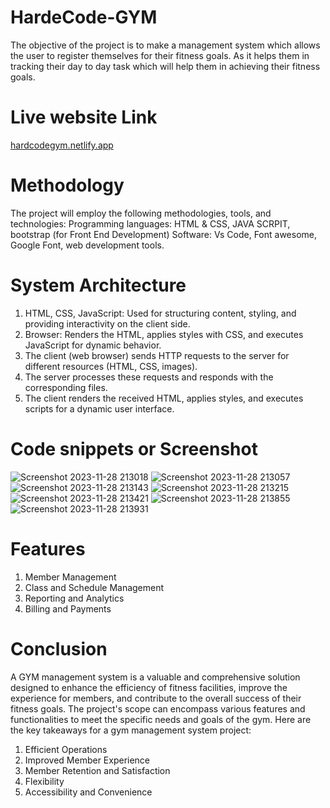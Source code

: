 # HardeCode-GYM
The objective of the project is to make a management system which allows the user to register themselves for their fitness goals. As it helps them in tracking their day to day task which will help them in achieving their fitness goals. 
# Live website Link
[hardcodegym.netlify.app](https://hardcodegym.netlify.app)

# Methodology
The project will employ the following methodologies, tools, and technologies:
Programming languages: HTML & CSS, JAVA SCRPIT, bootstrap (for Front End Development)
Software: Vs Code, Font awesome, Google Font, web development tools.

# System Architecture
1. HTML, CSS, JavaScript: Used for structuring content, styling, and providing interactivity on the client side.
2. Browser: Renders the HTML, applies styles with CSS, and executes JavaScript for dynamic behavior.
3. The client (web browser) sends HTTP requests to the server for different resources (HTML, CSS, images).
4. The server processes these requests and responds with the corresponding files.
5. The client renders the received HTML, applies styles, and executes scripts for a dynamic user interface.

# Code snippets or Screenshot
![Screenshot 2023-11-28 213018](https://github.com/Kunalsharma02/HardeCode-GYM/assets/92158197/6074adb7-1314-4cbe-98dd-222f59fef18e)
![Screenshot 2023-11-28 213057](https://github.com/Kunalsharma02/HardeCode-GYM/assets/92158197/71eaf81c-5940-4a2d-a34a-881fd0d0d7cb)
![Screenshot 2023-11-28 213143](https://github.com/Kunalsharma02/HardeCode-GYM/assets/92158197/32003840-4713-4549-a8ec-5f40f2c36d94)
![Screenshot 2023-11-28 213215](https://github.com/Kunalsharma02/HardeCode-GYM/assets/92158197/e9d096ec-371d-4818-b8a2-6fa4661de8f8)
![Screenshot 2023-11-28 213421](https://github.com/Kunalsharma02/HardeCode-GYM/assets/92158197/0bd46a57-551c-468d-8651-bd491ca5789a)
![Screenshot 2023-11-28 213855](https://github.com/Kunalsharma02/HardeCode-GYM/assets/92158197/fe6bcf7e-48d1-440e-b8c5-86cbfc41d0b1)
![Screenshot 2023-11-28 213931](https://github.com/Kunalsharma02/HardeCode-GYM/assets/92158197/13c2d46a-170f-4d77-99ae-5a246d9b20c9)

# Features
1. Member Management
2. Class and Schedule Management
3. Reporting and Analytics
4. Billing and Payments

# Conclusion
A GYM management system is a valuable and comprehensive solution designed to enhance the efficiency of fitness facilities, improve the experience for members, and contribute to the overall success of their fitness goals. The project's scope can encompass various features and functionalities to meet the specific needs and goals of the gym. Here are the key takeaways for a gym management system project:

1. Efficient Operations
2. Improved Member Experience
3. Member Retention and Satisfaction
4. Flexibility 
5. Accessibility and Convenience
